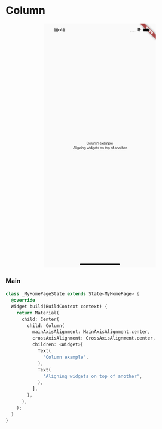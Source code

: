 # Column
<p align="center">
<img src="https://github.com/ThiagoEvoa/flutter_examples/blob/master/images/column.png" height="649" width="300">
</p>

### Main
```dart
class _MyHomePageState extends State<MyHomePage> {
  @override
  Widget build(BuildContext context) {
    return Material(
      child: Center(
        child: Column(
          mainAxisAlignment: MainAxisAlignment.center,
          crossAxisAlignment: CrossAxisAlignment.center,
          children: <Widget>[
            Text(
              'Column example',
            ),
            Text(
              'Aligning widgets on top of another',
            ),
          ],
        ),
      ),
    );
  }
}
```
